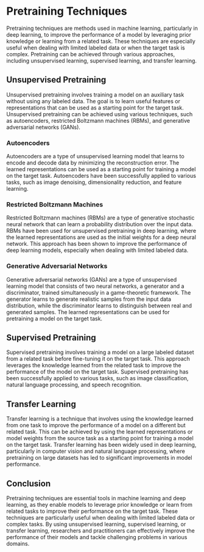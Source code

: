 # Pretraining Techniques

Pretraining techniques are methods used in machine learning, particularly in deep learning, to improve the performance of a model by leveraging prior knowledge or learning from a related task. These techniques are especially useful when dealing with limited labeled data or when the target task is complex. Pretraining can be achieved through various approaches, including unsupervised learning, supervised learning, and transfer learning.

## Unsupervised Pretraining

Unsupervised pretraining involves training a model on an auxiliary task without using any labeled data. The goal is to learn useful features or representations that can be used as a starting point for the target task. Unsupervised pretraining can be achieved using various techniques, such as autoencoders, restricted Boltzmann machines (RBMs), and generative adversarial networks (GANs).

### Autoencoders

Autoencoders are a type of unsupervised learning model that learns to encode and decode data by minimizing the reconstruction error. The learned representations can be used as a starting point for training a model on the target task. Autoencoders have been successfully applied to various tasks, such as image denoising, dimensionality reduction, and feature learning.

### Restricted Boltzmann Machines

Restricted Boltzmann machines (RBMs) are a type of generative stochastic neural network that can learn a probability distribution over the input data. RBMs have been used for unsupervised pretraining in deep learning, where the learned representations are used as the initial weights for a deep neural network. This approach has been shown to improve the performance of deep learning models, especially when dealing with limited labeled data.

### Generative Adversarial Networks

Generative adversarial networks (GANs) are a type of unsupervised learning model that consists of two neural networks, a generator and a discriminator, trained simultaneously in a game-theoretic framework. The generator learns to generate realistic samples from the input data distribution, while the discriminator learns to distinguish between real and generated samples. The learned representations can be used for pretraining a model on the target task.

## Supervised Pretraining

Supervised pretraining involves training a model on a large labeled dataset from a related task before fine-tuning it on the target task. This approach leverages the knowledge learned from the related task to improve the performance of the model on the target task. Supervised pretraining has been successfully applied to various tasks, such as image classification, natural language processing, and speech recognition.

## Transfer Learning

Transfer learning is a technique that involves using the knowledge learned from one task to improve the performance of a model on a different but related task. This can be achieved by using the learned representations or model weights from the source task as a starting point for training a model on the target task. Transfer learning has been widely used in deep learning, particularly in computer vision and natural language processing, where pretraining on large datasets has led to significant improvements in model performance.

## Conclusion

Pretraining techniques are essential tools in machine learning and deep learning, as they enable models to leverage prior knowledge or learn from related tasks to improve their performance on the target task. These techniques are particularly useful when dealing with limited labeled data or complex tasks. By using unsupervised learning, supervised learning, or transfer learning, researchers and practitioners can effectively improve the performance of their models and tackle challenging problems in various domains.
